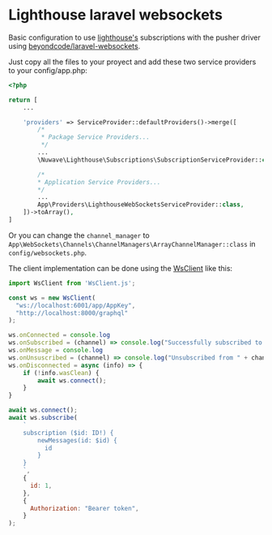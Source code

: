 # Lighthouse laravel websockets

Basic configuration to use [lighthouse's](https://github.com/nuwave/lighthouse) subscriptions with the pusher driver using [beyondcode/laravel-websockets](https://github.com/beyondcode/laravel-websockets).

Just copy all the files to your proyect and add these two service providers to your config/app.php:

```php
<?php

return [
    ...

    'providers' => ServiceProvider::defaultProviders()->merge([
        /*
         * Package Service Providers...
         */
        ...
        \Nuwave\Lighthouse\Subscriptions\SubscriptionServiceProvider::class,

        /*
        * Application Service Providers...
        */
        ...
        App\Providers\LighthouseWebSocketsServiceProvider::class,
    ])->toArray(),
]
```

Or you can change the `channel_manager` to `App\WebSockets\Channels\ChannelManagers\ArrayChannelManager::class` in `config/websockets.php`.

The client implementation can be done using the [WsClient](resources/js/WsClient.js) like this:

```js
import WsClient from 'WsClient.js';

const ws = new WsClient(
  "ws://localhost:6001/app/AppKey",
  "http://localhost:8000/graphql"
);

ws.onConnected = console.log
ws.onSubscribed = (channel) => console.log("Successfully subscribed to " + channel);
ws.onMessage = console.log
ws.onUnsuscribed = (channel) => console.log("Unsubscribed from " + channel);
ws.onDisconnected = async (info) => {
    if (!info.wasClean) {
        await ws.connect();
    }
}

await ws.connect();
await ws.subscribe(
    `
    subscription ($id: ID!) {
        newMessages(id: $id) {
          id
        }
    }
    `,
    {
      id: 1,
    },
    {
      Authorization: "Bearer token",
    }
);

```

